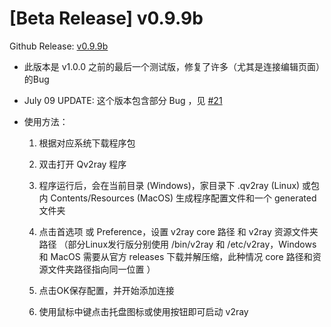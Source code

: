 # [Beta Release] v0.9.9b

Github Release: [v0.9.9b](https://github.com/lhy0403/Qv2ray/releases/tag/v0.9.9b)

- 此版本是 v1.0.0 之前的最后一个测试版，修复了许多（尤其是连接编辑页面）的Bug
- July 09 UPDATE: 这个版本包含部分 Bug ，见  [#21](https://github.com/lhy0403/Qv2ray/issues/21)



- 使用方法：
  1. 根据对应系统下载程序包

  2. 双击打开 Qv2ray 程序
  
  3. 程序运行后，会在当前目录 (Windows)，家目录下 .qv2ray (Linux) 或包内 Contents/Resources (MacOS) 生成程序配置文件和一个 generated 文件夹
  
  4. 点击首选项 或 Preference，设置 v2ray core 路径 和 v2ray 资源文件夹路径 （部分Linux发行版分别使用 /bin/v2ray 和 /etc/v2ray，Windows 和 MacOS 需要从官方 releases 下载并解压缩，此种情况 core 路径和资源文件夹路径指向同一位置 ）
  
  5. 点击OK保存配置，并开始添加连接
  
  6. 使用鼠标中键点击托盘图标或使用按钮即可启动 v2ray

